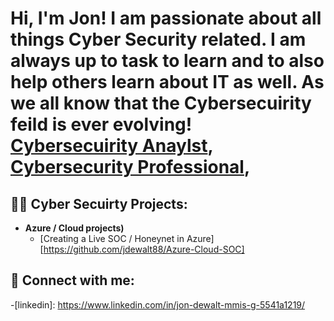 <h1>Hi, I'm Jon! I am passionate about all things Cyber Security related. I am always up to task to learn and to also help others learn about IT as well. As we all know that the Cybersecuirity feild is ever evolving! <br/><a href="https://github.com/jdewalt88">Cybersecuirity Anaylst</a>, <a href="https://www.linkedin.com/in/jon-dewalt-mmis-g-5541a1219/">Cybersecurity Professional</a>, </a></h1>

<h2>👨‍💻 Cyber Secuirty Projects:</h2>

- <b>Azure / Cloud projects)</b>
  - [Creating a Live SOC / Honeynet in Azure] [https://github.com/jdewalt88/Azure-Cloud-SOC]


<h2> 🤳 Connect with me:</h2>

 -[linkedin]: https://www.linkedin.com/in/jon-dewalt-mmis-g-5541a1219/</a>


